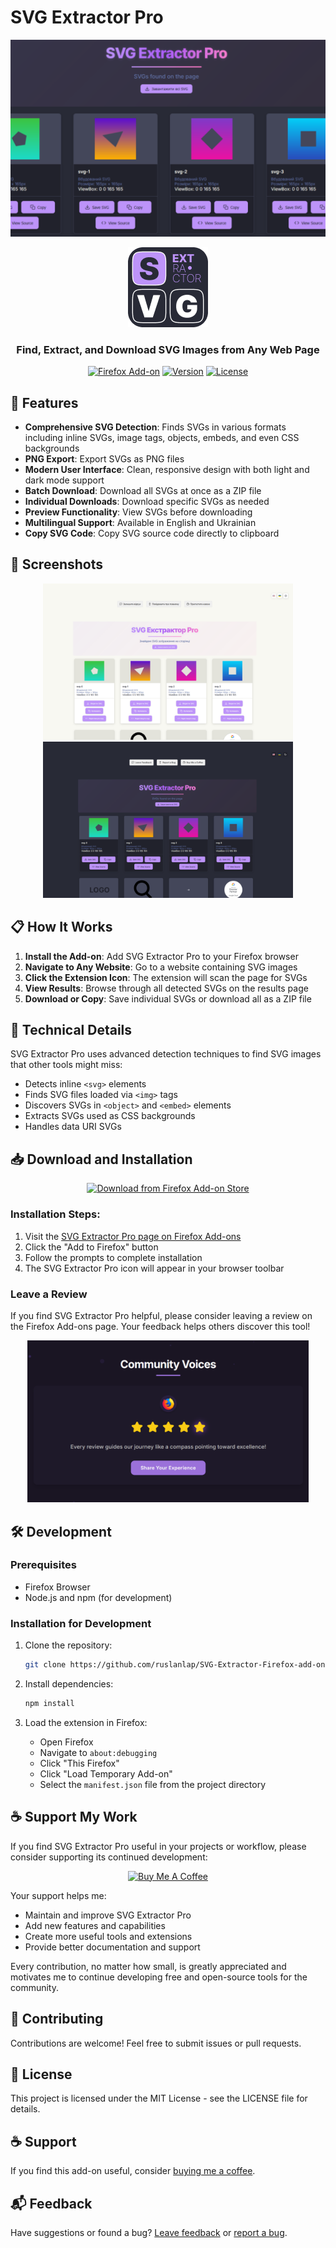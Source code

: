 # SVG Extractor Pro

![SVG Extractor Pro Header](data/header3.png)

<div align="center">
  <img src="icons/icon128.png" alt="SVG Extractor Pro Logo" width="128" height="128">
  
  <h3>Find, Extract, and Download SVG Images from Any Web Page</h3>

  [![Firefox Add-on](https://img.shields.io/badge/Firefox-Add--on-FF7139?style=for-the-badge&logo=firefox-browser&logoColor=white)](https://addons.mozilla.org/firefox/addon/svg-extractor-pro/)
  [![Version](https://img.shields.io/badge/Version-1.1.1-blue?style=for-the-badge)](https://github.com/ruslanlap/SVG-Extactor-firefox-add-on/releases)
  [![License](https://img.shields.io/badge/License-MIT-green?style=for-the-badge)](LICENSE)
</div>

## 🚀 Features

- **Comprehensive SVG Detection**: Finds SVGs in various formats including inline SVGs, image tags, objects, embeds, and even CSS backgrounds
- **PNG Export**: Export SVGs as PNG files
- **Modern User Interface**: Clean, responsive design with both light and dark mode support
- **Batch Download**: Download all SVGs at once as a ZIP file
- **Individual Downloads**: Download specific SVGs as needed
- **Preview Functionality**: View SVGs before downloading
- **Multilingual Support**: Available in English and Ukrainian
- **Copy SVG Code**: Copy SVG source code directly to clipboard

## 📸 Screenshots

<div align="center">
  <img src="data/header1.png" alt="SVG Extractor Pro Screenshot 1" width="400">
  <img src="data/header2.png" alt="SVG Extractor Pro Screenshot 2" width="400">
</div>

## 📋 How It Works

1. **Install the Add-on**: Add SVG Extractor Pro to your Firefox browser
2. **Navigate to Any Website**: Go to a website containing SVG images
3. **Click the Extension Icon**: The extension will scan the page for SVGs
4. **View Results**: Browse through all detected SVGs on the results page
5. **Download or Copy**: Save individual SVGs or download all as a ZIP file

## 🔧 Technical Details

SVG Extractor Pro uses advanced detection techniques to find SVG images that other tools might miss:

- Detects inline `<svg>` elements
- Finds SVG files loaded via `<img>` tags
- Discovers SVGs in `<object>` and `<embed>` elements
- Extracts SVGs used as CSS backgrounds
- Handles data URI SVGs

## 📥 Download and Installation

<div align="center">
  <a href="https://addons.mozilla.org/en-US/firefox/addon/svg-extractor-pro/?utm_source=addons.mozilla.org&utm_medium=referral&utm_content=search">
    <img src="https://img.shields.io/badge/Download_from-Firefox_Add--on_Store-FF7139?style=for-the-badge&logo=firefox-browser&logoColor=white" alt="Download from Firefox Add-on Store">
  </a>
</div>

### Installation Steps:

1. Visit the [SVG Extractor Pro page on Firefox Add-ons](https://addons.mozilla.org/en-US/firefox/addon/svg-extractor-pro/?utm_source=addons.mozilla.org&utm_medium=referral&utm_content=search)
2. Click the "Add to Firefox" button
3. Follow the prompts to complete installation
4. The SVG Extractor Pro icon will appear in your browser toolbar

### Leave a Review

If you find SVG Extractor Pro helpful, please consider leaving a review on the Firefox Add-ons page. Your feedback helps others discover this tool!

<div align="center">
  <a href="https://addons.mozilla.org/en-US/firefox/addon/svg-extractor-pro/reviews/">
    <img src="data/stars.png" alt="Leave a 5-star review" width="450">
  </a>
</div>

## 🛠️ Development

### Prerequisites

- Firefox Browser
- Node.js and npm (for development)

### Installation for Development

1. Clone the repository:
   ```bash
   git clone https://github.com/ruslanlap/SVG-Extractor-Firefox-add-on.git
   ```

2. Install dependencies:
   ```bash
   npm install
   ```

3. Load the extension in Firefox:
   - Open Firefox
   - Navigate to `about:debugging`
   - Click "This Firefox"
   - Click "Load Temporary Add-on"
   - Select the `manifest.json` file from the project directory

## ☕ Support My Work

If you find SVG Extractor Pro useful in your projects or workflow, please consider supporting its continued development:

<div align="center">
  <a href="https://ruslanlap.github.io/ruslanlap_buymeacoffe/">
    <img src="https://img.shields.io/badge/Buy_Me_A_Coffee-FFDD00?style=for-the-badge&logo=buy-me-a-coffee&logoColor=black" alt="Buy Me A Coffee">
  </a>
</div>

Your support helps me:
- Maintain and improve SVG Extractor Pro
- Add new features and capabilities
- Create more useful tools and extensions
- Provide better documentation and support

Every contribution, no matter how small, is greatly appreciated and motivates me to continue developing free and open-source tools for the community.

## 🤝 Contributing

Contributions are welcome! Feel free to submit issues or pull requests.

## 📝 License

This project is licensed under the MIT License - see the LICENSE file for details.

## ☕ Support

If you find this add-on useful, consider [buying me a coffee](https://ruslanlap.github.io/ruslanlap_buymeacoffe/).

## 📬 Feedback

Have suggestions or found a bug? [Leave feedback](https://forms.gle/xDCN4ACr5QKDmYkYA) or [report a bug](https://forms.gle/xDCN4ACr5QKDmYkYA).